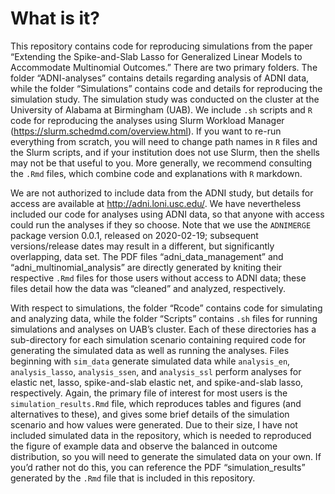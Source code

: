 
<!-- README.md is generated from README.Rmd. Please edit that file -->

# What is it?

This repository contains code for reproducing simulations from the paper
“Extending the Spike-and-Slab Lasso for Generalized Linear Models to
Accommodate Multinomial Outcomes.” There are two primary folders. The
folder “ADNI-analyses” contains details regarding analysis of ADNI data,
while the folder “Simulations” contains code and details for reproducing
the simulation study. The simulation study was conducted on the cluster
at the University of Alabama at Birmingham (UAB). We include `.sh`
scripts and `R` code for reproducing the analyses using Slurm Workload
Manager (<https://slurm.schedmd.com/overview.html>). If you want to
re-run everything from scratch, you will need to change path names in
`R` files and the Slurm scripts, and if your institution does not use
Slurm, then the shells may not be that useful to you. More generally, we
recommend consulting the `.Rmd` files, which combine code and
explanations with `R` markdown.

We are not authorized to include data from the ADNI study, but details
for access are available at <http://adni.loni.usc.edu/>. We have
nevertheless included our code for analyses using ADNI data, so that
anyone with access could run the analyses if they so choose. Note that
we use the `ADNIMERGE` package version 0.0.1, released on 2020-02-19;
subsequent versions/release dates may result in a different, but
significantly overlapping, data set. The PDF files
“adni\_data\_management” and “adni\_multinomial\_analysis” are directly
generated by kniting their respective `.Rmd` files for those users
without access to ADNI data; these files detail how the data was
“cleaned” and analyzed, respectively.

With respect to simulations, the folder “Rcode” contains code for
simulating and analyzing data, while the folder “Scripts” contains `.sh`
files for running simulations and analyses on UAB’s cluster. Each of
these directories has a sub-directory for each simulation scenario
containing required code for generating the simulated data as well as
running the analyses. Files beginning with `sim_data` generate simulated
data while `analysis_en`, `analysis_lasso`, `analysis_ssen`, and
`analysis_ssl` perform analyses for elastic net, lasso, spike-and-slab
elastic net, and spike-and-slab lasso, respectively. Again, the primary
file of interest for most users is the `simulation_results.Rmd` file,
which reproduces tables and figures (and alternatives to these), and
gives some brief details of the simulation scenario and how values were
generated. Due to their size, I have not included simulated data in the
repository, which is needed to reproduced the figure of example data and
observe the balanced in outcome distribution, so you will need to
generate the simulated data on your own. If you’d rather not do this,
you can reference the PDF “simulation\_results” generated by the `.Rmd`
file that is included in this repository.
